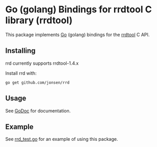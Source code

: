 # Go (golang) Bindings for rrdtool C library (rrdtool)

This package implements [Go](http://golang.org) (golang) bindings for the [rrdtool](http://oss.oetiker.ch/rrdtool/) C API.

## Installing

rrd currently supports rrdtool-1.4.x

Install rrd with:

    go get github.com/jonsen/rrd

## Usage

See [GoDoc](http://gopkgdoc.appspot.com/pkg/github.com/ziutek/rrd) for documentation.

## Example 
See [rrd_test.go](https://github.com/jonsen/rrd/blob/master/rrd_test.go) for an example of using this package.
